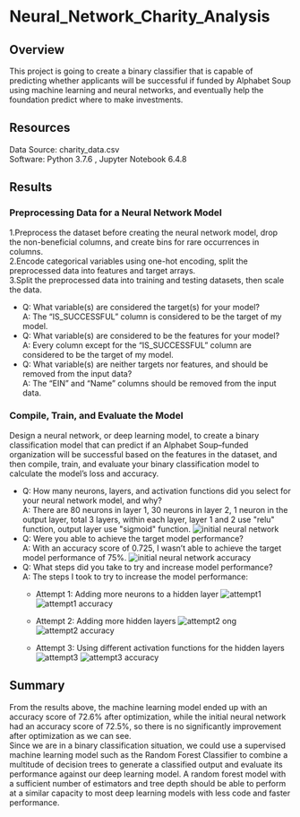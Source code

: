 # Neural_Network_Charity_Analysis
## Overview
This project is going to create a binary classifier that is capable of predicting whether applicants will be successful if funded by Alphabet Soup using machine learning and neural networks, and eventually help the foundation predict where to make investments.

## Resources
Data Source: charity_data.csv<br/>
Software: Python 3.7.6 ,  Jupyter Notebook 6.4.8

## Results
### Preprocessing Data for a Neural Network Model
1.Preprocess the dataset before creating the neural network model, drop the non-beneficial columns, and create bins for rare occurrences in columns. <br/>
2.Encode categorical variables using one-hot encoding, split the preprocessed data into features and target arrays. <br/>
3.Split the preprocessed data into training and testing datasets, then scale the data.<br/>
- Q: What variable(s) are considered the target(s) for your model?<br/>
  A: The “IS_SUCCESSFUL” column is considered to be the target of my model.
- Q: What variable(s) are considered to be the features for your model?<br/>
  A: Every column except for the “IS_SUCCESSFUL” column are considered to be the target of my model.
- Q: What variable(s) are neither targets nor features, and should be removed from the input data?<br/>
  A: The “EIN” and “Name” columns should be removed from the input data.

### Compile, Train, and Evaluate the Model
Design a neural network, or deep learning model, to create a binary classification model that can predict if an Alphabet Soup–funded organization will be successful based on the features in the dataset, and then compile, train, and evaluate your binary classification model to calculate the model’s loss and accuracy.<br/>
- Q: How many neurons, layers, and activation functions did you select for your neural network model, and why?<br/>
  A: There are 80 neurons in layer 1, 30 neurons in layer 2, 1 neuron in the output layer, total 3 layers, within each layer, layer 1 and 2 use "relu" function, output layer use "sigmoid" function.
  ![initial neural network](https://user-images.githubusercontent.com/107179765/196010750-cecd97d8-e830-4313-99fa-3c384a6f398c.png)
- Q: Were you able to achieve the target model performance?<br/>
  A: With an accuracy score of 0.725, I wasn’t able to achieve the target model performance of 75%.
  ![initial neural network accuracy](https://user-images.githubusercontent.com/107179765/196010761-4f03a68b-f31f-4b44-bb14-9bfd182b9249.png)
- Q: What steps did you take to try and increase model performance?<br/>
  A: The steps I took to try to increase the model performance:<br/>
  - Attempt 1: Adding more neurons to a hidden layer
  ![attempt1](https://user-images.githubusercontent.com/107179765/196010803-1e313fd2-7e6a-4362-903f-c3398bf7478c.png)
  ![attempt1 accuracy](https://user-images.githubusercontent.com/107179765/196010808-7b59a8e7-e9e0-4b16-9361-54b9e2e55723.png)
  
  - Attempt 2: Adding more hidden layers
  ![attempt2 ong](https://user-images.githubusercontent.com/107179765/196010812-42d76986-b63c-4530-b8db-0a792bf676c7.png)
  ![attempt2 accuracy](https://user-images.githubusercontent.com/107179765/196010813-957c957f-351c-42a1-841f-6d8c02cf3002.png)
  
  - Attempt 3: Using different activation functions for the hidden layers
  ![attempt3](https://user-images.githubusercontent.com/107179765/196010818-0b60400c-120f-4cf1-b741-1b112a93c5ef.png)
  ![attempt3 accuracy](https://user-images.githubusercontent.com/107179765/196010823-4ed541b8-749c-4f4f-9531-63b98708daaf.png)

## Summary
From the results above, the machine learning model ended up with an accuracy score of 72.6% after optimization, while the initial neural network had an accuracy score of 72.5%, so there is no significantly improvement after optimization as we can see.<br/>
Since we are in a binary classification situation, we could use a supervised machine learning model such as the Random Forest Classifier to combine a multitude of decision trees to generate a classified output and evaluate its performance against our deep learning model. A random forest model with a sufficient number of estimators and tree depth should be able to perform at a similar capacity to most deep learning models with less code and faster performance.
